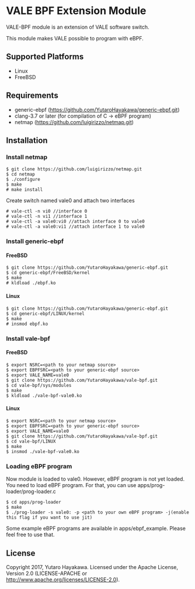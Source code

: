 # VALE BPF Extension Module
VALE-BPF module is an extension of VALE software switch.

This module makes VALE possible to program with eBPF.

## Supported Platforms
- Linux
- FreeBSD

## Requirements
- generic-ebpf (https://github.com/YutaroHayakawa/generic-ebpf.git)
- clang-3.7 or later (for compilation of C → eBPF program)
- netmap (https://github.com/luigirizzo/netmap.git)

## Installation

### Install netmap

```
$ git clone https://github.com/luigirizzo/netmap.git
$ cd netmap
$ ./configure
$ make
# make install
```

Create switch named vale0 and attach two interfaces

```
# vale-ctl -n vi0 //interface 0
# vale-ctl -n vi1 //interface 1
# vale-ctl -a vale0:vi0 //attach interface 0 to vale0
# vale-ctl -a vale0:vi1 //attach interface 1 to vale0
```

### Install generic-ebpf

#### FreeBSD

```
$ git clone https://github.com/YutaroHayakawa/generic-ebpf.git
$ cd generic-ebpf/FreeBSD/kernel
$ make
# kldload ./ebpf.ko
```

#### Linux

```
$ git clone https://github.com/YutaroHayakawa/generic-ebpf.git
$ cd generic-ebpf/LINUX/kernel
$ make
# insmod ebpf.ko
```

### Install vale-bpf

#### FreeBSD

```
$ export NSRC=<path to your netmap source>
$ export EBPFSRC=<path to your generic-ebpf source>
$ export VALE_NAME=vale0
$ git clone https://github.com/YutaroHayakawa/vale-bpf.git
$ cd vale-bpf/sys/modules
$ make
$ kldload ./vale-bpf-vale0.ko
```

#### Linux
```
$ export NSRC=<path to your netmap source>
$ export EBPFSRC=<path to your generic-ebpf source>
$ export VALE_NAME=vale0
$ git clone https://github.com/YutaroHayakawa/vale-bpf.git
$ cd vale-bpf/LINUX
$ make
$ insmod ./vale-bpf-vale0.ko
```

### Loading eBPF program
Now module is loaded to vale0. However, eBPF program is not yet loaded.
You need to load eBPF program. For that, you can use apps/prog-loader/prog-loader.c

```
$ cd apps/prog-loader
$ make
$ ./prog-loader -s vale0: -p <path to your own eBPF program> -j(enable this flag if you want to use jit)
```

Some example eBPF programs are available in apps/ebpf\_example. Please feel free to
use that.

<!--
## Experimental Linux native eBPF support

We have experimental support for Linux's native eBPF. Unlike our generic-ebpf, it can be integrated with
other Linux's eBPF functionality like map, tail-call or object pinning and even with bcc toolchains.
However, you need to modify kernel for using this. We currently only tested this for Linux-4.12. If you
tested this with other virsions of kernel, please share your result :)

### Installing modified kernel
```
$ wget https://github.com/YutaroHayakawa/linux/archive/v4.12-vale-bpf.zip
$ unzip v4.12-vale-bpf.zip
$ cd linux-4.12-vale-bpf
```

Now, please configure kernel as you like, but please enable eBPF related options.
Note that if you want to use phisical NICs in netmap, you need to install NIC drivers
as module.

After configuration, compile kernel and modules.

```
$ make bzImage && make modules
# make modules\_install && make headers\_install && make install
# reboot now
```

### Installing your eBPF program

-->

## License
Copyright 2017, Yutaro Hayakawa. Licensed under the Apache License,
Version 2.0 (LICENSE-APACHE or http://www.apache.org/licenses/LICENSE-2.0).
